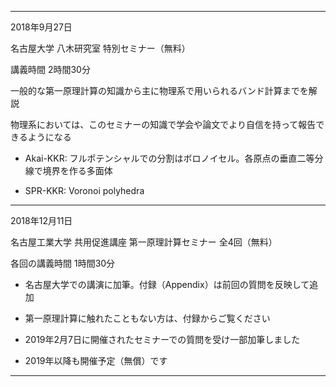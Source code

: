 ----------
2018年9月27日

名古屋大学 八木研究室 特別セミナー（無料）

講義時間 2時間30分

一般的な第一原理計算の知識から主に物理系で用いられるバンド計算までを解説

物理系においては、このセミナーの知識で学会や論文でより自信を持って報告できるようになる


- Akai-KKR: フルポテンシャルでの分割はボロノイセル。各原点の垂直二等分線で境界を作る多面体

- SPR-KKR: Voronoi polyhedra

----------
2018年12月11日

名古屋工業大学 共用促進講座 第一原理計算セミナー 全4回（無料）

各回の講義時間 1時間30分

- 名古屋大学での講演に加筆。付録（Appendix）は前回の質問を反映して追加
- 第一原理計算に触れたこともない方は、付録からご覧ください
- 2019年2月7日に開催されたセミナーでの質問を受け一部加筆しました

- 2019年以降も開催予定（無償）です
----------
